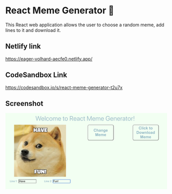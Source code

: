 # React Meme Generator :speak_no_evil:

This React web application allows the user to choose a random meme, add lines to it and download it.

## Netlify link

https://eager-volhard-aecfe0.netlify.app/

## CodeSandbox Link

https://codesandbox.io/s/react-meme-generator-t2u7x

## Screenshot

![Alt text](./Screenshot.png)
